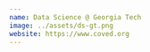 ```yaml
---
name: Data Science @ Georgia Tech
image: ../assets/ds-gt.png
website: https://www.coved.org
---
```

